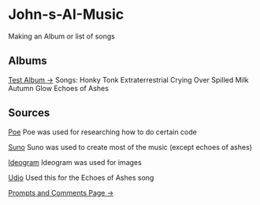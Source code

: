 # John-s-AI-Music
Making an Album or list of songs

## Albums
[Test Album ->](Test-Album.md)
Songs:
Honky Tonk Extraterrestrial
Crying Over Spilled Milk
Autumn Glow
Echoes of Ashes



## Sources

[Poe](https://poe.com/) 
Poe was used for researching how to do certain code

[Suno](https://suno.com/create) 
Suno was used to create most of the music (except echoes of ashes)

[Ideogram](https://ideogram.ai/t/explore)
Ideogram was used for images

[Udio](https://www.udio.com/home)
Used this for the Echoes of Ashes song

[Prompts and Comments Page ->](Prompts-Used-and-Comments.md)
